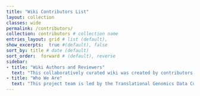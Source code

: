 ```yaml
---
title: "Wiki Contributors List"
layout: collection
classes: wide
permalink: /contributors/
collection: contributors # collection name
entries_layout: grid # list (default),
show_excerpts:  true #(default), false
sort_by: title # date (default)
sort_order:  forward # (default), reverse
sidebar:
- title: "Wiki Authors and Reviewers"
  text: "This collaboratively curated wiki was created by contributors from Fred Hutch investigators. See our current contributors list  [here.](https://fredhutch.github.io/wiki/contributors/)"
- title: "Who We Are"
  text: "This project team is led by the Translational Genomics Data Coordination Center.  For more information about this project or contributing, email Amy Paguirigan (apaguiri) or go to our [homepage.](https://fredhutch.github.io/trgen-dcc/)"
---
```

